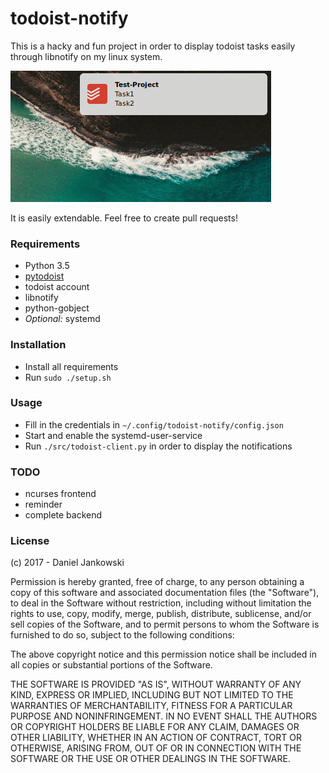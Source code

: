# todoist-notify

This is a hacky and fun project in order to display todoist tasks easily through
libnotify on my linux system.

![screenshot](./screenshot.png)

It is easily extendable. Feel free to create pull requests!


### Requirements

- Python 3.5
- [pytodoist](https://github.com/Garee/pytodoist)
- todoist account
- libnotify
- python-gobject
- *Optional:* systemd


### Installation

- Install all requirements
- Run `sudo ./setup.sh`


### Usage

- Fill in the credentials in `~/.config/todoist-notify/config.json`
- Start and enable the systemd-user-service
- Run `./src/todoist-client.py` in order to display the notifications


### TODO

- ncurses frontend
- reminder
- complete backend


### License

(c) 2017 - Daniel Jankowski

Permission is hereby granted, free of charge, to any person obtaining a copy
of this software and associated documentation files (the "Software"), to deal
in the Software without restriction, including without limitation the rights
to use, copy, modify, merge, publish, distribute, sublicense, and/or sell
copies of the Software, and to permit persons to whom the Software is
furnished to do so, subject to the following conditions:

The above copyright notice and this permission notice shall be included in
all copies or substantial portions of the Software.

THE SOFTWARE IS PROVIDED "AS IS", WITHOUT WARRANTY OF ANY KIND, EXPRESS OR
IMPLIED, INCLUDING BUT NOT LIMITED TO THE WARRANTIES OF MERCHANTABILITY,
FITNESS FOR A PARTICULAR PURPOSE AND NONINFRINGEMENT. IN NO EVENT SHALL THE
AUTHORS OR COPYRIGHT HOLDERS BE LIABLE FOR ANY CLAIM, DAMAGES OR OTHER
LIABILITY, WHETHER IN AN ACTION OF CONTRACT, TORT OR OTHERWISE, ARISING FROM,
OUT OF OR IN CONNECTION WITH THE SOFTWARE OR THE USE OR OTHER DEALINGS IN
THE SOFTWARE.

